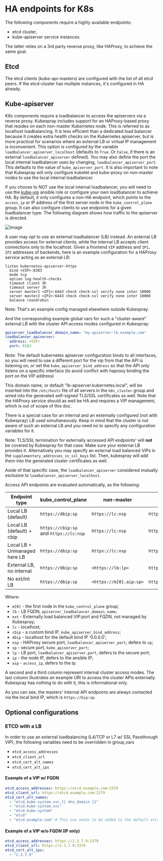 # HA endpoints for K8s

The following components require a highly available endpoints:

* etcd cluster,
* kube-apiserver service instances.

The latter relies on a 3rd party reverse proxy, like HAProxy, to
achieve the same goal.

## Etcd

The etcd clients (kube-api-masters) are configured with the list of all etcd peers. If the etcd-cluster has multiple instances, it's configured in HA already.

## Kube-apiserver

K8s components require a loadbalancer to access the apiservers via a reverse
proxy. Kubespray includes support for an HAProxy-based proxy that resides on each
non-master Kubernetes node. This is referred to as localhost loadbalancing. It
is less efficient than a dedicated load balancer because it creates extra
health checks on the Kubernetes apiserver, but is more practical for scenarios
where an external LB or virtual IP management is inconvenient.  This option is
configured by the variable `loadbalancer_apiserver_localhost` (defaults to
`True`. Or `False`, if there is an external `loadbalancer_apiserver` defined).
You may also define the port the local internal loadbalancer uses by changing,
`loadbalancer_apiserver_port`.  This defaults to the value of
`kube_apiserver_port`.  It is also important to note that Kubespray will only
configure kubelet and kube-proxy on non-master nodes to use the local internal
loadbalancer.

If you choose to NOT use the local internal loadbalancer, you will need to
use the [kube-vip](/docs/ingress/kube-vip.md) ansible role or configure your own loadbalancer to achieve HA. By default, it only configures a non-HA endpoint, which points to the
`access_ip` or IP address of the first server node in the `kube_control_plane` group.
It can also configure clients to use endpoints for a given loadbalancer type.
The following diagram shows how traffic to the apiserver is directed.

![Image](/docs/figures/loadbalancer_localhost.png?raw=true)

A user may opt to use an external loadbalancer (LB) instead. An external LB
provides access for external clients, while the internal LB accepts client
connections only to the localhost.
Given a frontend `VIP` address and `IP1, IP2` addresses of backends, here is
an example configuration for a HAProxy service acting as an external LB:

```raw
listen kubernetes-apiserver-https
  bind <VIP>:8383
  mode tcp
  option log-health-checks
  timeout client 3h
  timeout server 3h
  server master1 <IP1>:6443 check check-ssl verify none inter 10000
  server master2 <IP2>:6443 check check-ssl verify none inter 10000
  balance roundrobin
```

  Note: That's an example config managed elsewhere outside Kubespray.

And the corresponding example global vars for such a "cluster-aware"
external LB with the cluster API access modes configured in Kubespray:

```yml
apiserver_loadbalancer_domain_name: "my-apiserver-lb.example.com"
loadbalancer_apiserver:
  address: <VIP>
  port: 8383
```

  Note: The default kubernetes apiserver configuration binds to all interfaces,
  so you will need to use a different port for the vip from that the API is
  listening on, or set the `kube_apiserver_bind_address` so that the API only
  listens on a specific interface (to avoid conflict with haproxy binding the
  port on the VIP address)

This domain name, or default "lb-apiserver.kubernetes.local", will be inserted
into the `/etc/hosts` file of all servers in the `k8s_cluster` group and wired
into the generated self-signed TLS/SSL certificates as well. Note that
the HAProxy service should as well be HA and requires a VIP management, which
is out of scope of this doc.

There is a special case for an internal and an externally configured (not with
Kubespray) LB used simultaneously. Keep in mind that the cluster is not aware
of such an external LB and you need no to specify any configuration variables
for it.

  Note: TLS/SSL termination for externally accessed API endpoints' will **not**
  be covered by Kubespray for that case. Make sure your external LB provides it.
  Alternatively you may specify an external load balanced VIPs in the
  `supplementary_addresses_in_ssl_keys` list. Then, kubespray will add them into
  the generated cluster certificates as well.

Aside of that specific case, the `loadbalancer_apiserver` considered mutually
exclusive to `loadbalancer_apiserver_localhost`.

Access API endpoints are evaluated automatically, as the following:

| Endpoint type                | kube_control_plane                       | non-master              | external              |
|------------------------------|------------------------------------------|-------------------------|-----------------------|
| Local LB (default)           | `https://dbip:sp`                        | `https://lc:nsp`        | `https://m[0].aip:sp` |
| Local LB (default) + cbip    | `https://cbip:sp` and `https://lc:nsp`   | `https://lc:nsp`        | `https://m[0].aip:sp` |
| Local LB + Unmanaged here LB | `https://dbip:sp`                        | `https://lc:nsp`        | `https://ext`         |
| External LB, no internal     | `https://dbip:sp`                        | `<https://lb:lp>`       | `https://lb:lp`       |
| No ext/int LB                | `https://dbip:sp`                        | `<https://m[0].aip:sp>` | `https://m[0].aip:sp` |

Where:

* `m[0]` - the first node in the `kube_control_plane` group;
* `lb` - LB FQDN, `apiserver_loadbalancer_domain_name`;
* `ext` - Externally load balanced VIP:port and FQDN, not managed by Kubespray;
* `lc` - localhost;
* `cbip` - a custom bind IP, `kube_apiserver_bind_address`;
* `dbip` - localhost for the default bind IP '0.0.0.0';
* `nsp` - HAProxy secure port, `loadbalancer_apiserver_port`, defers to `sp`;
* `sp` - secure port, `kube_apiserver_port`;
* `lp` - LB port, `loadbalancer_apiserver.port`, defers to the secure port;
* `ip` - the node IP, defers to the ansible IP;
* `aip` - `access_ip`, defers to the ip.

A second and a third column represent internal cluster access modes. The last
column illustrates an example URI to access the cluster APIs externally.
Kubespray has nothing to do with it, this is informational only.

As you can see, the masters' internal API endpoints are always
contacted via the local bind IP, which is `https://bip:sp`.

## Optional configurations

### ETCD with a LB

In order to use an external loadbalancing (L4/TCP or L7 w/ SSL Passthrough VIP), the following variables need to be overridden in group_vars

* `etcd_access_addresses`
* `etcd_client_url`
* `etcd_cert_alt_names`
* `etcd_cert_alt_ips`

#### Example of a VIP w/ FQDN

```yaml
etcd_access_addresses: https://etcd.example.com:2379
etcd_client_url: https://etcd.example.com:2379
etcd_cert_alt_names:
  - "etcd.kube-system.svc.{{ dns_domain }}"
  - "etcd.kube-system.svc"
  - "etcd.kube-system"
  - "etcd"
  - "etcd.example.com" # This one needs to be added to the default etcd_cert_alt_names
```

#### Example of a VIP w/o FQDN (IP only)

```yaml
etcd_access_addresses: https://2.3.7.9:2379
etcd_client_url: https://2.3.7.9:2379
etcd_cert_alt_ips:
  - "2.3.7.9"
```
